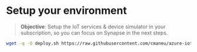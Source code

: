 # Setup your environment

> **Objective**: Setup the IoT services & device simulator in your subscription, so you can focus on Synapse in the next steps.

```bash
wget -q -O deploy.sh https://raw.githubusercontent.com/cmaneu/azure-iot-synapse-workshop/main/src/deploy/deploy.sh && bash deploy.sh
```

